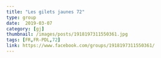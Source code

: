 ```yaml
---
title: "Les gilets jaunes 72"
type: group
date:  2019-03-07
category: [gj]
thumbnail: /images/posts/1918197311550361.jpg
tags: [FR,FR-PDL,72]
link: https://www.facebook.com/groups/1918197311550361/
---
```


